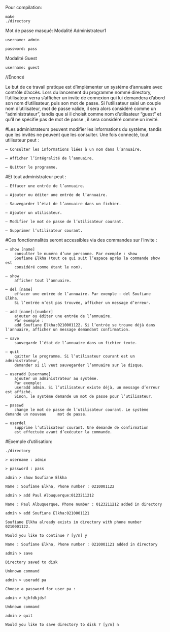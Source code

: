 Pour compilation:

    make
    ./directory

Mot de passe masqué:
Modalité Administrateur1

    username: admin

    password: pass

Modalité Guest

    username: guest

//Énoncé


Le but de ce travail pratique est d’implémenter un système d’annuaire avec
contrôle d’accès. Lors du lancement du programme nommé directory, l’utilisateur verra s’afficher un invite de connexion qui lui demandera d’abord son nom
d’utilisateur, puis son mot de passe. Si l’utilisateur saisi un couple nom d’utilisateur, mot de passe valide, il sera alors considéré comme un “administrateur”,
tandis que si il choisit comme nom d’utilisateur “guest” et qu’il ne spécifie pas
de mot de passe , il sera considéré comme un invité.

#Les administrateurs peuvent modifier les informations du système, tandis que les
invités ne peuvent que les consulter. Une fois connecté, tout utilisateur peut :

    — Consulter les informations liées à un nom dans l’annuaire.

    — Afficher l’intégralité de l’annuaire.

    — Quitter le programme.


#Et tout administrateur peut :

    — Effacer une entrée de l’annuaire.

    — Ajouter ou éditer une entrée de l’annuaire.

    — Sauvegarder l’état de l’annuaire dans un fichier.

    — Ajouter un utilisateur.

    — Modifier le mot de passe de l’utilisateur courant.

    — Supprimer l’utilisateur courant.


#Ces fonctionnalités seront accessibles via des commandes sur l’invite :


    — show [name]
        consulter le numéro d’une personne. Par exemple : show
        Soufiane Elkha (tout ce qui suit l’espace après la commande show est
        considéré comme étant le nom).

    — show
        afficher tout l’annuaire.

    — del [name] 
        effacer une entrée de l’annuaire. Par exemple : del Soufiane Elkha. 
        Si l’entrée n’est pas trouvée, afficher un message d’erreur.

    — add [name]:[number] 
        ajouter ou éditer une entrée de l’annuaire. 
        Par exemple : 
        add Soufiane Elkha:0210001122. Si l’entrée se trouve déjà dans l’annuaire, afficher un message demandant confirmation.

    — save 
        sauvegarde l’état de l’annuaire dans un fichier texte.

    — quit 
        quitter le programme. Si l’utilisateur courant est un administrateur,
        demander si il veut sauvegarder l’annuaire sur le disque.

    — useradd [username] 
        ajouter un administrateur au système. 
        Par exemple:
        useradd admin. Si l’utilisateur existe déjà, un message d’erreur est affiché.
        Sinon, le système demande un mot de passe pour l’utilisateur.

    — passwd 
        change le mot de passe de l’utilisateur courant. Le système demande un nouveau     mot de passe.

    — userdel 
        supprime l’utilisateur courant. Une demande de confirmation
        est effectuée avant d’exécuter la commande.

#Exemple d’utilisation:

    ./directory

    > username : admin

    > password : pass

    admin > show Soufiane Elkha

    Name : Soufiane Elkha, Phone number : 0210001122

    admin > add Paul Albuquerque:0123211212

    Name : Paul Albuquerque, Phone number : 0123211212 added in directory

    admin > add Soufiane Elkha:0210001121

    Soufiane Elkha already exists in directory with phone number 0210001122.

    Would you like to continue ? [y/n] y

    Name : Soufiane Elkha, Phone number : 0210001121 added in directory

    admin > save

    Directory saved to disk

    Unknown command

    admin > useradd pa

    Choose a password for user pa :

    admin > kjhfdkjdsf

    Unknown command

    admin > quit

    Would you like to save directory to disk ? [y/n] n



